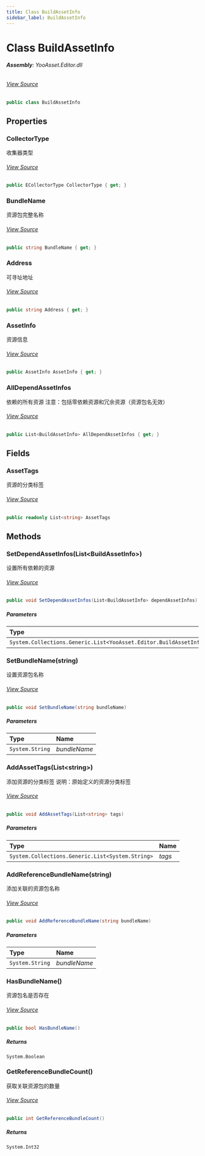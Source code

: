 ```yaml
---
title: Class BuildAssetInfo
sidebar_label: BuildAssetInfo
---
```

# Class BuildAssetInfo


###### **Assembly**: YooAsset.Editor.dll
###### [View Source](https://github.com/tuyoogame/YooAsset-Samples.git/blob/main/Assets/YooAsset/Editor/AssetBundleBuilder/BuildAssetInfo.cs#L8)
```csharp title="Declaration"
public class BuildAssetInfo
```
## Properties
### CollectorType
收集器类型
###### [View Source](https://github.com/tuyoogame/YooAsset-Samples.git/blob/main/Assets/YooAsset/Editor/AssetBundleBuilder/BuildAssetInfo.cs#L16)
```csharp title="Declaration"
public ECollectorType CollectorType { get; }
```
### BundleName
资源包完整名称
###### [View Source](https://github.com/tuyoogame/YooAsset-Samples.git/blob/main/Assets/YooAsset/Editor/AssetBundleBuilder/BuildAssetInfo.cs#L21)
```csharp title="Declaration"
public string BundleName { get; }
```
### Address
可寻址地址
###### [View Source](https://github.com/tuyoogame/YooAsset-Samples.git/blob/main/Assets/YooAsset/Editor/AssetBundleBuilder/BuildAssetInfo.cs#L26)
```csharp title="Declaration"
public string Address { get; }
```
### AssetInfo
资源信息
###### [View Source](https://github.com/tuyoogame/YooAsset-Samples.git/blob/main/Assets/YooAsset/Editor/AssetBundleBuilder/BuildAssetInfo.cs#L31)
```csharp title="Declaration"
public AssetInfo AssetInfo { get; }
```
### AllDependAssetInfos
依赖的所有资源
注意：包括零依赖资源和冗余资源（资源包名无效）
###### [View Source](https://github.com/tuyoogame/YooAsset-Samples.git/blob/main/Assets/YooAsset/Editor/AssetBundleBuilder/BuildAssetInfo.cs#L42)
```csharp title="Declaration"
public List<BuildAssetInfo> AllDependAssetInfos { get; }
```
## Fields
### AssetTags
资源的分类标签
###### [View Source](https://github.com/tuyoogame/YooAsset-Samples.git/blob/main/Assets/YooAsset/Editor/AssetBundleBuilder/BuildAssetInfo.cs#L36)
```csharp title="Declaration"
public readonly List<string> AssetTags
```
## Methods
### SetDependAssetInfos(List&lt;BuildAssetInfo&gt;)
设置所有依赖的资源
###### [View Source](https://github.com/tuyoogame/YooAsset-Samples.git/blob/main/Assets/YooAsset/Editor/AssetBundleBuilder/BuildAssetInfo.cs#L64)
```csharp title="Declaration"
public void SetDependAssetInfos(List<BuildAssetInfo> dependAssetInfos)
```

##### Parameters

| Type | Name |
|:--- |:--- |
| `System.Collections.Generic.List<YooAsset.Editor.BuildAssetInfo>` | *dependAssetInfos* |

### SetBundleName(string)
设置资源包名称
###### [View Source](https://github.com/tuyoogame/YooAsset-Samples.git/blob/main/Assets/YooAsset/Editor/AssetBundleBuilder/BuildAssetInfo.cs#L75)
```csharp title="Declaration"
public void SetBundleName(string bundleName)
```

##### Parameters

| Type | Name |
|:--- |:--- |
| `System.String` | *bundleName* |

### AddAssetTags(List&lt;string&gt;)
添加资源的分类标签
说明：原始定义的资源分类标签
###### [View Source](https://github.com/tuyoogame/YooAsset-Samples.git/blob/main/Assets/YooAsset/Editor/AssetBundleBuilder/BuildAssetInfo.cs#L87)
```csharp title="Declaration"
public void AddAssetTags(List<string> tags)
```

##### Parameters

| Type | Name |
|:--- |:--- |
| `System.Collections.Generic.List<System.String>` | *tags* |

### AddReferenceBundleName(string)
添加关联的资源包名称
###### [View Source](https://github.com/tuyoogame/YooAsset-Samples.git/blob/main/Assets/YooAsset/Editor/AssetBundleBuilder/BuildAssetInfo.cs#L105)
```csharp title="Declaration"
public void AddReferenceBundleName(string bundleName)
```

##### Parameters

| Type | Name |
|:--- |:--- |
| `System.String` | *bundleName* |

### HasBundleName()
资源包名是否存在
###### [View Source](https://github.com/tuyoogame/YooAsset-Samples.git/blob/main/Assets/YooAsset/Editor/AssetBundleBuilder/BuildAssetInfo.cs#L117)
```csharp title="Declaration"
public bool HasBundleName()
```

##### Returns

`System.Boolean`
### GetReferenceBundleCount()
获取关联资源包的数量
###### [View Source](https://github.com/tuyoogame/YooAsset-Samples.git/blob/main/Assets/YooAsset/Editor/AssetBundleBuilder/BuildAssetInfo.cs#L128)
```csharp title="Declaration"
public int GetReferenceBundleCount()
```

##### Returns

`System.Int32`
